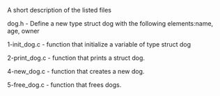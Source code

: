 A short description of the listed files

dog.h - Define a new type struct dog with the following elements:name, age, owner

1-init_dog.c - function that initialize a variable of type struct dog

2-print_dog.c - function that prints a struct dog.

4-new_dog.c - function that creates a new dog.

5-free_dog.c - function that frees dogs.
